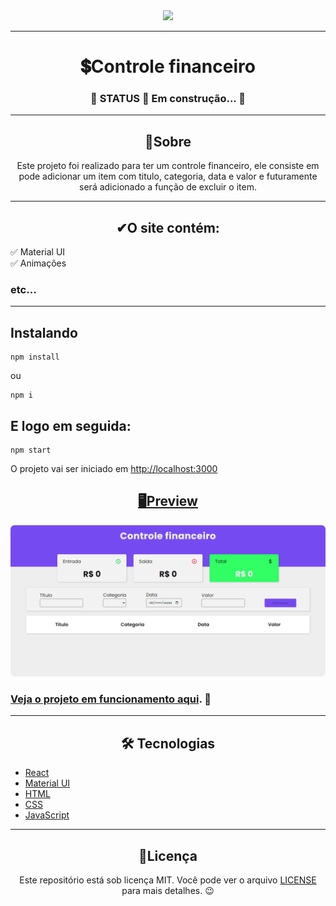 <div align="center">
  <img width="200" src="https://cdn-icons-png.flaticon.com/512/3135/3135679.png">
</div>

---

<h1 align="center">💲Controle financeiro</h1>
<h3 align="center">🚧 STATUS 🚀 Em construção... 🚧</h3>

---

<h2 align="center">📖Sobre</h2>

<p align="center">Este projeto foi realizado para ter um controle financeiro, ele consiste em pode adicionar um item com titulo, categoria, data e valor e futuramente será adicionado a função de excluir o item.</p>

---

<h2 align="center">✔O site contém:</h2>

✅ Material UI<br>
✅ Animações<br>
### etc...
---

<h2>Instalando</h2>

```
npm install
```
ou
```
npm i
```

<h2>E logo em seguida:</h2>

```
npm start
```

<p>O projeto vai ser iniciado em <a target="_blank" href='http://localhost:3000'>http://localhost:3000</p>

<h2 align="center">🖥Preview</h2>

<img src="readme_imgs/view.png" alt="Previw desktop"></img>
<br>

### Veja o projeto em funcionamento <a href="https://controle-financeiro-react.netlify.app/">aqui</a>. 🧐

---

<h2 align="center">🛠 Tecnologias</h2>

- [React](https://pt-br.reactjs.org/)
- [Material UI](https://mui.com/pt/)
- [HTML](https://html.com/)
- [CSS](https://developer.mozilla.org/pt-BR/docs/Web/CSS)
- [JavaScript](https://www.javascript.com/)

---

<h2 align="center">📝Licença</h2>

<p align="center">
   Este repositório está sob licença MIT. Você pode ver o arquivo <a href="https://github.com/gabriell-c/financas/blob/main/License"> LICENSE</a>
   para mais detalhes. 😉
</p>
